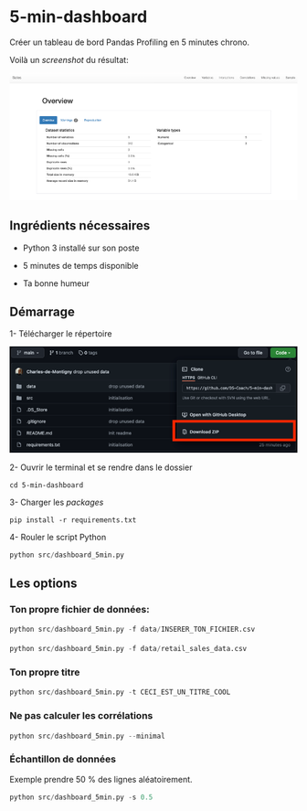 # 5-min-dashboard
Créer un tableau de bord Pandas Profiling en 5 minutes chrono.

Voilà un *screenshot* du résultat:

![alt text1](assets/dashboard.png "")



## Ingrédients nécessaires
* Python 3 installé sur son poste

* 5 minutes de temps disponible

* Ta bonne humeur


## Démarrage 

1- Télécharger le répertoire

![alt text1](assets/download.png "")

2- Ouvrir le terminal et se rendre dans le dossier

```
cd 5-min-dashboard
```

3- Charger les *packages*

```
pip install -r requirements.txt
```

4- Rouler le script Python

```python
python src/dashboard_5min.py
```

## Les options

### Ton propre fichier de données:

```python
python src/dashboard_5min.py -f data/INSERER_TON_FICHIER.csv

python src/dashboard_5min.py -f data/retail_sales_data.csv
```

### Ton propre titre

```python
python src/dashboard_5min.py -t CECI_EST_UN_TITRE_COOL
```

### Ne pas calculer les corrélations
```python
python src/dashboard_5min.py --minimal
```

### Échantillon de données 

Exemple prendre 50 % des lignes aléatoirement.

```python
python src/dashboard_5min.py -s 0.5
```

